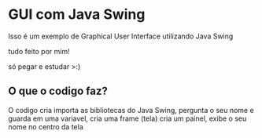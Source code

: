 # GUI com Java Swing
Isso é um exemplo de Graphical User Interface utilizando Java Swing

tudo feito por mim!

só pegar e estudar >:)

## O que o codigo faz?
O codigo cria importa as bibliotecas do Java Swing, pergunta o seu nome e guarda em uma variavel, cria uma frame (tela) cria um painel, exibe o seu nome no centro da tela